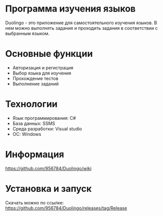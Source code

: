 # Программа изучения языков
Duolingo - это приложение для самостоятельного изучения языков.
В нем можно выполнять задания и проходить задания в соответствии с выбранным языком.

# Основные функции
* Авторизация и регистрация
* Выбор языка для изучения
* Прохождение тестов
* Выполнение заданий

# Технологии
* Язык программирования: C#
* База данных: SSMS
* Среда разработки: Visual studio
* ОС: Windows

# Информация
https://github.com/956784/Duolingo/wiki

# Установка и запуск
Скачать можно по ссылке: https://github.com/956784/Duolingo/releases/tag/Release
